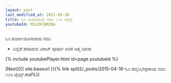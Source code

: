 ```yaml
---
layout: post
last_modified_at: 2021-03-30
title: ಓಂ ಆಯಾಮಾಯ ನಮಃ ೧೦೮ ಟೈಮ್ಸ್
youtubeId: MIoZKlBRZRA
---
```

 
 
 ಓಂ ಪರ್ಯಾಯೋನಾರಯ ನಮಃ  
 
 -  ಎಲ್ಲೆಡೆ ಹರಡಿರುವ ವಿರಾಟ್ ಪೂರ್ಷಾ ಅವರ ಆತ್ಮ ಯಾರು 
 
  
 
  
 
 
 
 
 
 


{% include youtubePlayer.html id=page.youtubeId %}
 
[Next]({{ site.baseurl }}{% link  split2/_posts/2015-04-16-ಓಂ ಪದ್ಮನಿಭೇಕ್ಷಣಾಯ ನಮಃ ೧೦೮ ಟೈಮ್ಸ್.md%})
 
